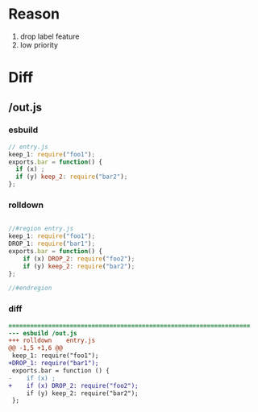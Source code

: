# Reason
1. drop label feature
2. low priority
# Diff
## /out.js
### esbuild
```js
// entry.js
keep_1: require("foo1");
exports.bar = function() {
  if (x) ;
  if (y) keep_2: require("bar2");
};
```
### rolldown
```js

//#region entry.js
keep_1: require("foo1");
DROP_1: require("bar1");
exports.bar = function() {
	if (x) DROP_2: require("foo2");
	if (y) keep_2: require("bar2");
};

//#endregion
```
### diff
```diff
===================================================================
--- esbuild	/out.js
+++ rolldown	entry.js
@@ -1,5 +1,6 @@
 keep_1: require("foo1");
+DROP_1: require("bar1");
 exports.bar = function () {
-    if (x) ;
+    if (x) DROP_2: require("foo2");
     if (y) keep_2: require("bar2");
 };

```
